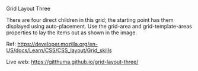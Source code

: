 Grid Layout Three

There are four direct children in this grid; the starting point has them displayed using auto-placement. Use the grid-area and grid-template-areas properties to lay the items out as shown in the image.

Ref: https://developer.mozilla.org/en-US/docs/Learn/CSS/CSS_layout/Grid_skills

Live web: https://gitthuma.github.io/grid-layout-three/
